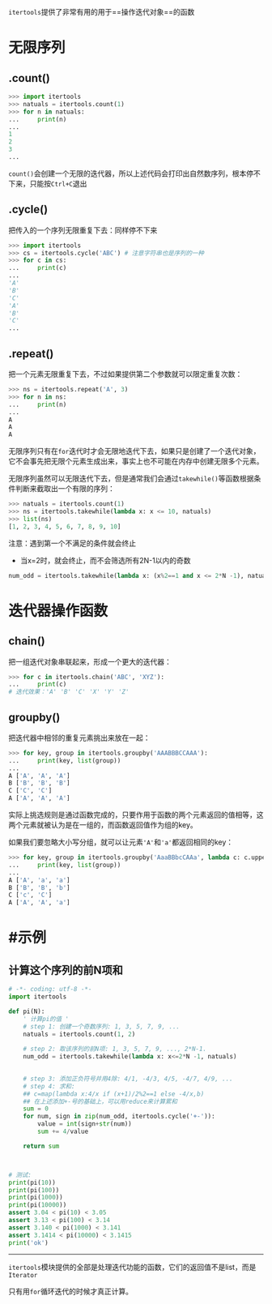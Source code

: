 `itertools`提供了非常有用的用于==操作迭代对象==的函数



# 无限序列

## .count()

```python
>>> import itertools
>>> natuals = itertools.count(1)
>>> for n in natuals:
...     print(n)
...
1
2
3
...
```

`count()`会创建一个无限的迭代器，所以上述代码会打印出自然数序列，根本停不下来，只能按`Ctrl+C`退出





## .cycle()

把传入的一个序列无限重复下去：同样停不下来

```python
>>> import itertools
>>> cs = itertools.cycle('ABC') # 注意字符串也是序列的一种
>>> for c in cs:
...     print(c)
...
'A'
'B'
'C'
'A'
'B'
'C'
...
```





## .repeat()

把一个元素无限重复下去，不过如果提供第二个参数就可以限定重复次数：

```python
>>> ns = itertools.repeat('A', 3)
>>> for n in ns:
...     print(n)
...
A
A
A
```



无限序列只有在`for`迭代时才会无限地迭代下去，如果只是创建了一个迭代对象，它不会事先把无限个元素生成出来，事实上也不可能在内存中创建无限多个元素。





无限序列虽然可以无限迭代下去，但是通常我们会通过`takewhile()`等函数根据条件判断来截取出一个有限的序列：

```python
>>> natuals = itertools.count(1)
>>> ns = itertools.takewhile(lambda x: x <= 10, natuals)
>>> list(ns)
[1, 2, 3, 4, 5, 6, 7, 8, 9, 10]
```



注意：遇到第一个不满足的条件就会终止

- 当x=2时，就会终止，而不会筛选所有2N-1以内的奇数

```python
num_odd = itertools.takewhile(lambda x: (x%2==1 and x <= 2*N -1), natuals)
```





# 迭代器操作函数

## chain()

把一组迭代对象串联起来，形成一个更大的迭代器：

```python
>>> for c in itertools.chain('ABC', 'XYZ'):
...     print(c)
# 迭代效果：'A' 'B' 'C' 'X' 'Y' 'Z'
```





## groupby()

把迭代器中相邻的重复元素挑出来放在一起：

```python
>>> for key, group in itertools.groupby('AAABBBCCAAA'):
...     print(key, list(group))
...
A ['A', 'A', 'A']
B ['B', 'B', 'B']
C ['C', 'C']
A ['A', 'A', 'A']
```

实际上挑选规则是通过函数完成的，只要作用于函数的两个元素返回的值相等，这两个元素就被认为是在一组的，而函数返回值作为组的key。



如果我们要忽略大小写分组，就可以让元素`'A'`和`'a'`都返回相同的key：

```python
>>> for key, group in itertools.groupby('AaaBBbcCAAa', lambda c: c.upper()):
...     print(key, list(group))
...
A ['A', 'a', 'a']
B ['B', 'B', 'b']
C ['c', 'C']
A ['A', 'A', 'a']
```



# #示例

## 计算这个序列的前N项和

```python
# -*- coding: utf-8 -*-
import itertools

def pi(N):
    ' 计算pi的值 '
    # step 1: 创建一个奇数序列: 1, 3, 5, 7, 9, ...
    natuals = itertools.count(1, 2)
    
    # step 2: 取该序列的前N项: 1, 3, 5, 7, 9, ..., 2*N-1.
    num_odd = itertools.takewhile(lambda x: x<=2*N -1, natuals)

    
    # step 3: 添加正负符号并用4除: 4/1, -4/3, 4/5, -4/7, 4/9, ...
    # step 4: 求和:
    ## c=map(lambda x:4/x if (x+1)/2%2==1 else -4/x,b)   
    ## 在上述添加+-号的基础上，可以用reduce来计算累和
    sum = 0
    for num, sign in zip(num_odd, itertools.cycle('+-')):
        value = int(sign+str(num))
        sum += 4/value

    return sum



# 测试:
print(pi(10))
print(pi(100))
print(pi(1000))
print(pi(10000))
assert 3.04 < pi(10) < 3.05
assert 3.13 < pi(100) < 3.14
assert 3.140 < pi(1000) < 3.141
assert 3.1414 < pi(10000) < 3.1415
print('ok')
```





---

`itertools`模块提供的全部是处理迭代功能的函数，它们的返回值不是list，而是`Iterator`

只有用`for`循环迭代的时候才真正计算。

